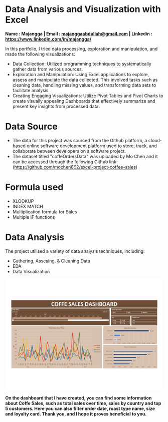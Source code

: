 # Data Analysis and Visualization with Excel
**Name : Majangga | Email : majanggaabdullah@gmail.com | Linkedin : https://www.linkedin.com/in/majangga/**

In this portfolio, I tried data processing, exploration and manipulation, and made the following visualizations:
- Data Collection: Utilized programming techniques to systematically gather data from various sources.
- Exploration and Manipulation: Using Excel applications to explore, assess and manipulate the data collected. This involved tasks such as cleaning data, handling missing values, and transforming data sets to facilitate analysis.
- Creating Engaging Visualizations: Utilize Pivot Tables and Pivot Charts to create visually appealing Dashboards that effectively summarize and present key insights from processed data.

# Data Source
- The data for this project was sourced from the Github platform, a cloud-based online software development platform used to store, track, and collaborate between developers on a software project.
- The dataset titled "coffeOrdersData" was uploaded by Mo Chen and it can be accessed through the following Github link:(https://github.com/mochen862/excel-project-coffee-sales)

# Formula used
- XLOOKUP
- INDEX MATCH
- Multiplication formula for Sales
- Multiple IF functions

# Data Analysis
The project utilised a variety of data analysis techniques, including:
- Gathering, Assesing, & Cleaning Data
- EDA
- Data Visualization

![The following is documentation of the results of the analysis and visualization in the form of a dashboard entitled "COFFE SALES DASHBOARD"](https://github.com/poperahatui/Data-Analysis-and-Visualization-with-Excel/blob/main/Coffe%20Sales%20Dashboard.png?raw=true)

**On the dashboard that I have created, you can find some information about Coffe Sales, such as total sales over time, sales by country and top 5 customers. Here you can also filter order date, roast type name, size and loyalty card. Thank you, and I hope it proves beneficial to you.**
